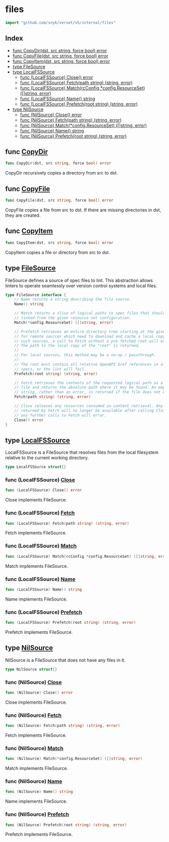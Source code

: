 # files

```go
import "github.com/snyk/vervet/v5/internal/files"
```

## Index

- [func CopyDir(dst, src string, force bool) error](<#func-copydir>)
- [func CopyFile(dst, src string, force bool) error](<#func-copyfile>)
- [func CopyItem(dst, src string, force bool) error](<#func-copyitem>)
- [type FileSource](<#type-filesource>)
- [type LocalFSSource](<#type-localfssource>)
  - [func (LocalFSSource) Close() error](<#func-localfssource-close>)
  - [func (LocalFSSource) Fetch(path string) (string, error)](<#func-localfssource-fetch>)
  - [func (LocalFSSource) Match(rcConfig *config.ResourceSet) ([]string, error)](<#func-localfssource-match>)
  - [func (LocalFSSource) Name() string](<#func-localfssource-name>)
  - [func (LocalFSSource) Prefetch(root string) (string, error)](<#func-localfssource-prefetch>)
- [type NilSource](<#type-nilsource>)
  - [func (NilSource) Close() error](<#func-nilsource-close>)
  - [func (NilSource) Fetch(path string) (string, error)](<#func-nilsource-fetch>)
  - [func (NilSource) Match(*config.ResourceSet) ([]string, error)](<#func-nilsource-match>)
  - [func (NilSource) Name() string](<#func-nilsource-name>)
  - [func (NilSource) Prefetch(root string) (string, error)](<#func-nilsource-prefetch>)


## func [CopyDir](<https://github.com/snyk/vervet/blob/main/internal/files/copy.go#L22>)

```go
func CopyDir(dst, src string, force bool) error
```

CopyDir recursively copies a directory from src to dst\.

## func [CopyFile](<https://github.com/snyk/vervet/blob/main/internal/files/copy.go#L40>)

```go
func CopyFile(dst, src string, force bool) error
```

CopyFile copies a file from src to dst\. If there are missing directories in dst\, they are created\.

## func [CopyItem](<https://github.com/snyk/vervet/blob/main/internal/files/copy.go#L11>)

```go
func CopyItem(dst, src string, force bool) error
```

CopyItem copies a file or directory from src to dst\.

## type [FileSource](<https://github.com/snyk/vervet/blob/main/internal/files/files.go#L16-L44>)

FileSource defines a source of spec files to lint\. This abstraction allows linters to operate seamlessly over version control systems and local files\.

```go
type FileSource interface {
    // Name returns a string describing the file source.
    Name() string

    // Match returns a slice of logical paths to spec files that should be
    // linted from the given resource set configuration.
    Match(*config.ResourceSet) ([]string, error)

    // Prefetch retrieves an entire directory tree starting at the given root,
    // for remote sources which need to download and cache a local copy. For
    // such sources, a call to Fetch without a pre-fetched root will error.
    // The path to the local copy of the "root" is returned.
    //
    // For local sources, this method may be a no-op / passthrough.
    //
    // The root must contain all relative OpenAPI $ref references in all linted
    // specs, or the lint will fail.
    Prefetch(root string) (string, error)

    // Fetch retrieves the contents of the requested logical path as a local
    // file and returns the absolute path where it may be found. An empty
    // string, rather than an error, is returned if the file does not exist.
    Fetch(path string) (string, error)

    // Close releases any resources consumed in content retrieval. Any files
    // returned by Fetch will no longer be available after calling Close, and
    // any further calls to Fetch will error.
    Close() error
}
```

## type [LocalFSSource](<https://github.com/snyk/vervet/blob/main/internal/files/files.go#L70>)

LocalFSSource is a FileSource that resolves files from the local filesystem relative to the current working directory\.

```go
type LocalFSSource struct{}
```

### func \(LocalFSSource\) [Close](<https://github.com/snyk/vervet/blob/main/internal/files/files.go#L116>)

```go
func (LocalFSSource) Close() error
```

Close implements FileSource\.

### func \(LocalFSSource\) [Fetch](<https://github.com/snyk/vervet/blob/main/internal/files/files.go#L105>)

```go
func (LocalFSSource) Fetch(path string) (string, error)
```

Fetch implements FileSource\.

### func \(LocalFSSource\) [Match](<https://github.com/snyk/vervet/blob/main/internal/files/files.go#L76>)

```go
func (LocalFSSource) Match(rcConfig *config.ResourceSet) ([]string, error)
```

Match implements FileSource\.

### func \(LocalFSSource\) [Name](<https://github.com/snyk/vervet/blob/main/internal/files/files.go#L73>)

```go
func (LocalFSSource) Name() string
```

Name implements FileSource\.

### func \(LocalFSSource\) [Prefetch](<https://github.com/snyk/vervet/blob/main/internal/files/files.go#L96>)

```go
func (LocalFSSource) Prefetch(root string) (string, error)
```

Prefetch implements FileSource\.

## type [NilSource](<https://github.com/snyk/vervet/blob/main/internal/files/files.go#L47>)

NilSource is a FileSource that does not have any files in it\.

```go
type NilSource struct{}
```

### func \(NilSource\) [Close](<https://github.com/snyk/vervet/blob/main/internal/files/files.go#L66>)

```go
func (NilSource) Close() error
```

Close implements FileSource\.

### func \(NilSource\) [Fetch](<https://github.com/snyk/vervet/blob/main/internal/files/files.go#L61>)

```go
func (NilSource) Fetch(path string) (string, error)
```

Fetch implements FileSource\.

### func \(NilSource\) [Match](<https://github.com/snyk/vervet/blob/main/internal/files/files.go#L53>)

```go
func (NilSource) Match(*config.ResourceSet) ([]string, error)
```

Match implements FileSource\.

### func \(NilSource\) [Name](<https://github.com/snyk/vervet/blob/main/internal/files/files.go#L50>)

```go
func (NilSource) Name() string
```

Name implements FileSource\.

### func \(NilSource\) [Prefetch](<https://github.com/snyk/vervet/blob/main/internal/files/files.go#L56>)

```go
func (NilSource) Prefetch(root string) (string, error)
```

Prefetch implements FileSource\.

